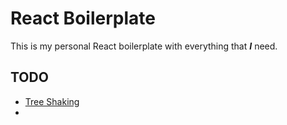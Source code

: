 # React Boilerplate

This is my personal React boilerplate with everything that ***I*** need.

## TODO

* [Tree Shaking](https://webpack.js.org/guides/tree-shaking/)
* 